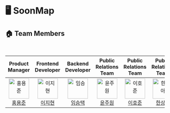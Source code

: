 # 🖥️ SoonMap

## 🏠 Team Members
<br/>
<table align="center">
  <thead>
    <tr>
      <th align="center" width="180">Product Manager</th>
      <th align="center" width="180">Frontend Developer</th>
      <th align="center" width="180">Backend Developer</th>
      <th align="center" width="180">Public Relations Team</th>
      <th align="center" width="180">Public Relations Team</th>
      <th align="center" width="180">Public Relations Team</th>
    </tr>
  </thead>
  <tbody>
    <tr>
    <td align="center">
        <a href="https://github.com/yongjun-hong">
          <img src="https://github.com/Team-SoonMap/.github/assets/104314593/2454a5d9-fdaa-4ed1-a0a8-90d4f65c64e1" alt="홍용준"
          width="64" />
          <br />
          <a href="https://github.com/yongjun-hong">홍용준</a>
        </a>
      </td>
      <td align="center">
        <a href="https://github.com/sik9252">
          <img src="https://github.com/Team-SoonMap/.github/assets/104314593/286e5413-4a0a-4ac9-963c-eac27929728a" alt="이지현" width="64" />
          <br />
          <a href="https://github.com/sik9252">이지현</a>
        </a>
      </td>
      <td align="center">
        <a href="https://github.com/orgs/Team-SoonMap/people/namest504">
          <img src="https://github.com/Team-SoonMap/.github/assets/104314593/8cafa19e-e58e-402d-a24e-d58aa14d8868" alt="임승" width="64" />
          <br />
          <a href="https://github.com/orgs/Team-SoonMap/people/namest504">임승택</a>
        </a>
      </td>
      <td align="center">
        <a href="https://github.com/morningB">
          <img src="https://github.com/Team-SoonMap/.github/assets/104314593/eec0eff2-9f7b-4d9d-920a-8d7767467fa0" alt="윤주원" width="64" />
          <br />
          <a href="https://github.com/morningB">윤주원</a>
        </a>
      </td>
      <td align="center">
        <a href="https://github.com/JRingterm">
          <img src="https://github.com/Team-SoonMap/.github/assets/104314593/eec0eff2-9f7b-4d9d-920a-8d7767467fa0" alt="이호준" width="64" />
          <br />
          <a href="https://github.com/JRingterm">이호준</a>
        </a>
      </td>
      <td align="center">
        <a href="https://github.com/hansanga">
          <img src="https://github.com/Team-SoonMap/.github/assets/104314593/eec0eff2-9f7b-4d9d-920a-8d7767467fa0" alt="한상아" width="64" />
          <br />
          <a href="https://github.com/hansanga">한상아</a>
        </a>
      </td>
    </tr>
  </tbody>
</table>
